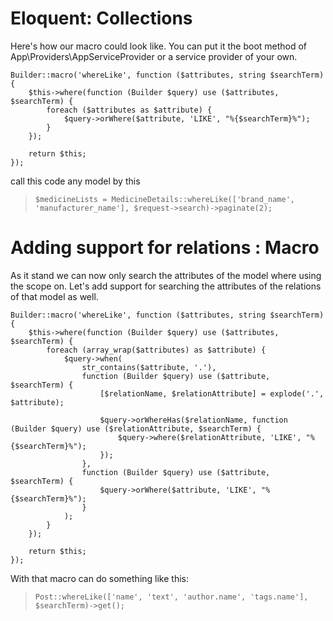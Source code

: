 # Eloquent: Collections

Here's how our macro could look like. You can put it the boot method of App\Providers\AppServiceProvider or a service provider of your own.

    Builder::macro('whereLike', function ($attributes, string $searchTerm) {
        $this->where(function (Builder $query) use ($attributes, $searchTerm) {
            foreach ($attributes as $attribute) {
                $query->orWhere($attribute, 'LIKE', "%{$searchTerm}%");
            }
        });

        return $this;
    });

call this code any model by this 
> `$medicineLists = MedicineDetails::whereLike(['brand_name', 'manufacturer_name'], $request->search)->paginate(2);`

# Adding support for relations : Macro
As it stand we can now only search the attributes of the model where using the scope on. Let's add support for searching the attributes of the relations of that model as well.

    Builder::macro('whereLike', function ($attributes, string $searchTerm) {
        $this->where(function (Builder $query) use ($attributes, $searchTerm) {
            foreach (array_wrap($attributes) as $attribute) {
                $query->when(
                    str_contains($attribute, '.'),
                    function (Builder $query) use ($attribute, $searchTerm) {
                        [$relationName, $relationAttribute] = explode('.', $attribute);

                        $query->orWhereHas($relationName, function (Builder $query) use ($relationAttribute, $searchTerm) {
                            $query->where($relationAttribute, 'LIKE', "%{$searchTerm}%");
                        });
                    },
                    function (Builder $query) use ($attribute, $searchTerm) {
                        $query->orWhere($attribute, 'LIKE', "%{$searchTerm}%");
                    }
                );
            }
        });

        return $this;
    });

With that macro can do something like this:

>`Post::whereLike(['name', 'text', 'author.name', 'tags.name'], $searchTerm)->get();`
